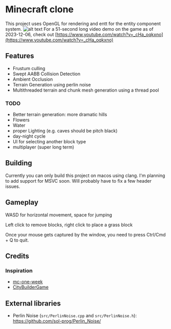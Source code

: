 # Minecraft clone
This project uses OpenGL for rendering and entt for the entity component system.
![alt text](screenshot.png)
For a 51-second long video demo on the game as of 2023-12-06, check out [https://www.youtube.com/watch?v=_cHa_oqkxno](https://www.youtube.com/watch?v=_cHa_oqkxno)
## Features
- Frustum culling
- Swept AABB Collision Detection
- Ambient Occlusion
- Terrain Generation using perlin noise
- Multithreaded terrain and chunk mesh generation using a thread pool
### TODO
- Better terrain generation: more dramatic hills
- Flowers
- Water
- proper Lighting (e.g. caves should be pitch black)
- day-night cycle
- UI for selecting another block type
- multiplayer (super long term)
## Building
Currently you can only build this project on macos using clang. I'm planning to add support for MSVC soon. Will probably
have to fix a few header issues.
## Gameplay
WASD for horizontal movement, space for jumping

Left click to remove blocks, right click to place a grass block

Once your mouse gets captured by the window, you need to press Ctrl/Cmd + Q to quit. 
## Credits
### Inspiration
- [mc-one-week](https://github.com/Hopson97/MineCraft-One-Week-Challenge)
- [CityBuilderGame](https://github.com/PhiGei2000/CityBuilderGame)

## External libraries
- Perlin Noise (`src/PerlinNoise.cpp` and `src/PerlinNoise.h`): https://github.com/sol-prog/Perlin_Noise/
